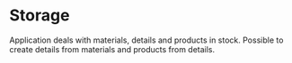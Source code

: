 # Storage
Application deals with materials, details and products in stock. Possible to create details from materials and products from details.
